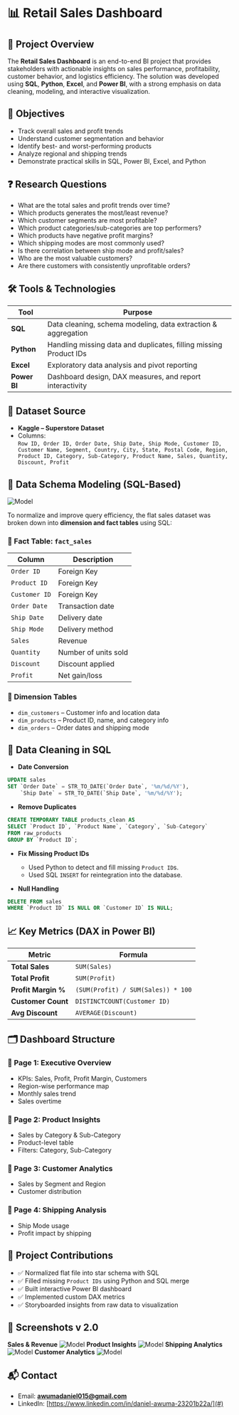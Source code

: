 # 📊 Retail Sales Dashboard

## 📁 Project Overview

The **Retail Sales Dashboard** is an end-to-end BI project that provides stakeholders with actionable insights on sales performance, profitability, customer behavior, and logistics efficiency. The solution was developed using **SQL**, **Python**, **Excel**, and **Power BI**, with a strong emphasis on data cleaning, modeling, and interactive visualization.

## 🎯 Objectives

- Track overall sales and profit trends
- Understand customer segmentation and behavior
- Identify best- and worst-performing products
- Analyze regional and shipping trends
- Demonstrate practical skills in SQL, Power BI, Excel, and Python

## ❓ Research Questions

- What are the total sales and profit trends over time?
- Which products generates the most/least revenue?
- Which customer segments are most profitable?
- Which product categories/sub-categories are top performers?
- Which products have negative profit margins?
- Which shipping modes are most commonly used?
- Is there correlation between ship mode and profit/sales?
- Who are the most valuable customers?
- Are there customers with consistently unprofitable orders?

## 🛠️ Tools & Technologies

| Tool         | Purpose                                                                 |
|--------------|-------------------------------------------------------------------------|
| **SQL**      | Data cleaning, schema modeling, data extraction & aggregation           |
| **Python**   | Handling missing data and duplicates, filling missing Product IDs       |
| **Excel**    | Exploratory data analysis and pivot reporting                           |
| **Power BI** | Dashboard design, DAX measures, and report interactivity                |

## 🧾 Dataset Source

- **Kaggle – Superstore Dataset**
- Columns:  
  `Row ID, Order ID, Order Date, Ship Date, Ship Mode, Customer ID, Customer Name, Segment, Country, City, State, Postal Code, Region, Product ID, Category, Sub-Category, Product Name, Sales, Quantity, Discount, Profit`

## 🧱 Data Schema Modeling (SQL-Based)

![Model](/Outputs/schema/ERD.png)

To normalize and improve query efficiency, the flat sales dataset was broken down into **dimension and fact tables** using SQL:

### 🎯 Fact Table: `fact_sales`
| Column         | Description           |
|----------------|-----------------------|
| `Order ID`     | Foreign Key           |
| `Product ID`   | Foreign Key           |
| `Customer ID`  | Foreign Key           |
| `Order Date`   | Transaction date      |
| `Ship Date`    | Delivery date         |
| `Ship Mode`    | Delivery method       |
| `Sales`        | Revenue               |
| `Quantity`     | Number of units sold  |
| `Discount`     | Discount applied      |
| `Profit`       | Net gain/loss         |

### 📘 Dimension Tables
- `dim_customers` – Customer info and location data
- `dim_products` – Product ID, name, and category info
- `dim_orders` – Order dates and shipping mode

## 🧹 Data Cleaning in SQL

- **Date Conversion**
```sql
UPDATE sales
SET `Order Date` = STR_TO_DATE(`Order Date`, '%m/%d/%Y'),
    `Ship Date` = STR_TO_DATE(`Ship Date`, '%m/%d/%Y');
```

- **Remove Duplicates**
```sql
CREATE TEMPORARY TABLE products_clean AS
SELECT `Product ID`, `Product Name`, `Category`, `Sub-Category`
FROM raw_products
GROUP BY `Product ID`;
```

- **Fix Missing Product IDs**
  - Used Python to detect and fill missing `Product ID`s.
  - Used SQL `INSERT` for reintegration into the database.

- **Null Handling**
```sql
DELETE FROM sales
WHERE `Product ID` IS NULL OR `Customer ID` IS NULL;
```

## 📈 Key Metrics (DAX in Power BI)

| Metric               | Formula                                      |
|----------------------|----------------------------------------------|
| **Total Sales**      | `SUM(Sales)`                                 |
| **Total Profit**     | `SUM(Profit)`                                |
| **Profit Margin %**  | `(SUM(Profit) / SUM(Sales)) * 100`           |
| **Customer Count**   | `DISTINCTCOUNT(Customer ID)`                 |
| **Avg Discount**     | `AVERAGE(Discount)`                          |


## 🗂️ Dashboard Structure

### 🔹 Page 1: Executive Overview
- KPIs: Sales, Profit, Profit Margin, Customers
- Region-wise performance map
- Monthly sales trend
- Sales overtime

### 🔹 Page 2: Product Insights
- Sales by Category & Sub-Category
- Product-level table
- Filters: Category, Sub-Category

### 🔹 Page 3: Customer Analytics
- Sales by Segment and Region
- Customer distribution

### 🔹 Page 4: Shipping Analysis
- Ship Mode usage
- Profit impact by shipping



## 📝 Project Contributions

- ✅ Normalized flat file into star schema with SQL
- ✅ Filled missing `Product IDs` using Python and SQL merge
- ✅ Built interactive Power BI dashboard
- ✅ Implemented custom DAX metrics
- ✅ Storyboarded insights from raw data to visualization

## 📎 Screenshots v 2.0
**Sales & Revenue**
![Model](/Outputs/output/b1.png)
**Product Insights**
![Model](/Outputs/output/b2.png)
**Shipping Analytics**
![Model](/Outputs/output/b3.png)
**Customer Analytics**
![Model](/Outputs/output/b4.png)



## 📬 Contact

- Email: **awumadaniel015@gmail.com**
- LinkedIn: [https://www.linkedin.com/in/daniel-awuma-23201b22a/](#)
